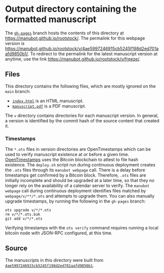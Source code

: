 # Output directory containing the formatted manuscript

The [`gh-pages`](https://github.com/manubot/rootstock/tree/gh-pages) branch hosts the contents of this directory at <https://manubot.github.io/rootstock/>.
The permalink for this webpage version is <https://manubot.github.io/rootstock/v/4ae5997246915cb5245f198d2ed701aafd9850b1/>.
To redirect to the permalink for the latest manuscript version at anytime, use the link <https://manubot.github.io/rootstock/v/freeze/>.

## Files

This directory contains the following files, which are mostly ignored on the `main` branch:

+ [`index.html`](index.html) is an HTML manuscript.
+ [`manuscript.pdf`](manuscript.pdf) is a PDF manuscript.

The `v` directory contains directories for each manuscript version.
In general, a version is identified by the commit hash of the source content that created it.

### Timestamps

The `*.ots` files in version directories are OpenTimestamps which can be used to verify manuscript existence at or before a given time.
[OpenTimestamps](https://opentimestamps.org/) uses the Bitcoin blockchain to attest to file hash existence.
The `deploy.sh` script run during continuous deployment creates the `.ots` files through its `manubot webpage` call.
There is a delay before timestamps get confirmed by a Bitcoin block.
Therefore, `.ots` files are initially incomplete and should be upgraded at a later time, so that they no longer rely on the availability of a calendar server to verify.
The `manubot webpage` call during continuous deployment identifies files matched by `webpage/v/**/*.ots` and attempts to upgrade them.
You can also manually upgrade timestamps, by running the following in the `gh-pages` branch:

```shell
ots upgrade v/*/*.ots
rm v/*/*.ots.bak
git add v/*/*.ots
```

Verifying timestamps with the `ots verify` command requires running a local bitcoin node with JSON-RPC configured, at this time.

## Source

The manuscripts in this directory were built from
[`4ae5997246915cb5245f198d2ed701aafd9850b1`](https://github.com/manubot/rootstock/commit/4ae5997246915cb5245f198d2ed701aafd9850b1).
